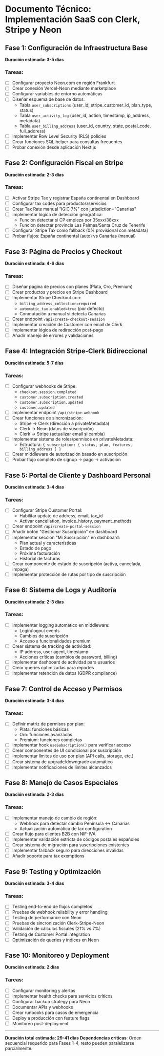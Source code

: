 # Documento Técnico: Implementación SaaS con Clerk, Stripe y Neon

## Fase 1: Configuración de Infraestructura Base

**Duración estimada: 3-5 días**

### Tareas:

- [ ] Configurar proyecto Neon.com en región Frankfurt
- [ ] Crear conexión Vercel-Neon mediante marketplace
- [ ] Configurar variables de entorno automáticas
- [ ] Diseñar esquema de base de datos:
  - Tabla `user_subscriptions` (user_id, stripe_customer_id, plan_type, status)
  - Tabla `user_activity_log` (user_id, action, timestamp, ip_address, metadata)
  - Tabla `user_billing_address` (user_id, country, state, postal_code, full_address)
- [ ] Implementar Row Level Security (RLS) policies
- [ ] Crear funciones SQL helper para consultas frecuentes
- [ ] Probar conexión desde aplicación Next.js

## Fase 2: Configuración Fiscal en Stripe

**Duración estimada: 2-3 días**

### Tareas:

- [ ] Activar Stripe Tax y registrar España continental en Dashboard
- [ ] Configurar tax codes para productos/servicios
- [ ] Crear Tax Rate manual "IGIC 7%" con jurisdiction="Canarias"
- [ ] Implementar lógica de detección geográfica:
  - Función detectar si CP empieza por 35xxx/38xxx
  - Función detectar provincia Las Palmas/Santa Cruz de Tenerife
- [ ] Configurar Stripe Tax como fallback (0% provisional con metadata)
- [ ] Probar flujos: España continental (auto) vs Canarias (manual)

## Fase 3: Página de Precios y Checkout

**Duración estimada: 4-6 días**

### Tareas:

- [ ] Diseñar página de precios con planes (Plata, Oro, Premium)
- [ ] Crear productos y precios en Stripe Dashboard
- [ ] Implementar Stripe Checkout con:
  - `billing_address_collection=required`
  - `automatic_tax.enabled=true` (por defecto)
  - Conmutación a manual si detecta Canarias
- [ ] Crear endpoint `/api/create-checkout-session`
- [ ] Implementar creación de Customer con email de Clerk
- [ ] Implementar lógica de redirección post-pago
- [ ] Añadir manejo de errores y validaciones

## Fase 4: Integración Stripe-Clerk Bidireccional

**Duración estimada: 5-7 días**

### Tareas:

- [ ] Configurar webhooks de Stripe:
  - `checkout.session.completed`
  - `customer.subscription.created`
  - `customer.subscription.updated`
  - `customer.updated`
- [ ] Implementar endpoint `/api/stripe-webhook`
- [ ] Crear funciones de sincronización:
  - Stripe → Clerk (dirección a privateMetadata)
  - Clerk → Neon (datos de suscripción)
  - Clerk → Stripe (actualizar email si cambia)
- [ ] Implementar sistema de roles/permisos en privateMetadata:
  - Estructura: `{ subscription: { status, plan, features, billing_address } }`
- [ ] Crear middleware de autorización basado en suscripción
- [ ] Probar flujo completo de signup → pago → activación

## Fase 5: Portal de Cliente y Dashboard Personal

**Duración estimada: 3-4 días**

### Tareas:

- [ ] Configurar Stripe Customer Portal:
  - Habilitar update de address, email, tax_id
  - Activar cancellation, invoice_history, payment_methods
- [ ] Crear endpoint `/api/create-portal-session`
- [ ] Añadir botón "Gestionar Suscripción" en dashboard
- [ ] Implementar sección "Mi Suscripción" en dashboard:
  - Plan actual y características
  - Estado de pago
  - Próxima facturación
  - Historial de facturas
- [ ] Crear componente de estado de suscripción (activa, cancelada, impaga)
- [ ] Implementar protección de rutas por tipo de suscripción

## Fase 6: Sistema de Logs y Auditoría

**Duración estimada: 2-3 días**

### Tareas:

- [ ] Implementar logging automático en middleware:
  - Login/logout events
  - Cambios de suscripción
  - Acceso a funcionalidades premium
- [ ] Crear sistema de tracking de actividad:
  - IP address, user agent, timestamp
  - Acciones críticas (cambios de password, billing)
- [ ] Implementar dashboard de actividad para usuarios
- [ ] Crear queries optimizadas para reportes
- [ ] Implementar retención de datos (GDPR compliance)

## Fase 7: Control de Acceso y Permisos

**Duración estimada: 3-4 días**

### Tareas:

- [ ] Definir matriz de permisos por plan:
  - Plata: funciones básicas
  - Oro: funciones avanzadas
  - Premium: funciones completas
- [ ] Implementar hook `useSubscription()` para verificar acceso
- [ ] Crear componentes de UI condicional por suscripción
- [ ] Implementar límites de uso por plan (API calls, storage, etc.)
- [ ] Crear sistema de upgrade/downgrade automático
- [ ] Implementar notificaciones de límites alcanzados

## Fase 8: Manejo de Casos Especiales

**Duración estimada: 2-3 días**

### Tareas:

- [ ] Implementar manejo de cambio de región:
  - Webhook para detectar cambio Península ↔ Canarias
  - Actualización automática de tax configuration
- [ ] Crear flujo para clientes B2B con NIF-IVA
- [ ] Implementar validación estricta de códigos postales españoles
- [ ] Crear sistema de migración para suscripciones existentes
- [ ] Implementar fallback seguro para direcciones inválidas
- [ ] Añadir soporte para tax exemptions

## Fase 9: Testing y Optimización

**Duración estimada: 3-4 días**

### Tareas:

- [ ] Testing end-to-end de flujos completos
- [ ] Pruebas de webhook reliability y error handling
- [ ] Testing de performance con Neon
- [ ] Pruebas de sincronización Clerk-Stripe-Neon
- [ ] Validación de cálculos fiscales (21% vs 7%)
- [ ] Testing de Customer Portal integration
- [ ] Optimización de queries y índices en Neon

## Fase 10: Monitoreo y Deployment

**Duración estimada: 2 días**

### Tareas:

- [ ] Configurar monitoring y alertas
- [ ] Implementar health checks para servicios críticos
- [ ] Configurar backup strategy para Neon
- [ ] Documentar APIs y webhooks
- [ ] Crear runbooks para casos de emergencia
- [ ] Deploy a producción con feature flags
- [ ] Monitoreo post-deployment

---

**Duración total estimada: 29-41 días**
**Dependencias críticas**: Orden secuencial requerido para Fases 1-4, resto pueden paralelizarse parcialmente.
